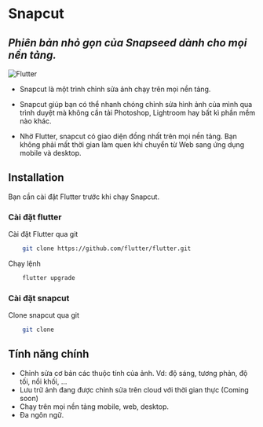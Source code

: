 # Snapcut
## _Phiên bản nhỏ gọn của Snapseed dành cho mọi nền tảng._

![Flutter](https://img.shields.io/badge/Flutter-02569B?style=for-the-badge&logo=flutter&logoColor=white)

- Snapcut là một trình chỉnh sửa ảnh chạy trên mọi nền tảng.
- Snapcut giúp bạn có thể nhanh chóng chỉnh sửa hình ảnh của mình qua trình duyệt
mà không cần tải Photoshop, Lightroom hay bất kì phần mềm nào khác.

- Nhờ Flutter, snapcut có giao diện đồng nhất trên mọi nền tảng.
Bạn không phải mất thời gian làm quen khi chuyển từ Web sang ứng dụng mobile và desktop.


## Installation
Bạn cần cài đặt Flutter trước khi chạy Snapcut.
### Cài đặt flutter
Cài đặt Flutter qua git
```sh
    git clone https://github.com/flutter/flutter.git
```
Chạy lệnh
```sh
    flutter upgrade
```
### Cài đặt snapcut
Clone snapcut qua git
```sh
    git clone 
```

## Tính năng chính

- Chỉnh sửa cơ bản các thuộc tính của ảnh. Vd: độ sáng, tương phản, độ tối, nổi khối, ...
- Lưu trữ ảnh đang được chỉnh sửa trên cloud với thời gian thực (Coming soon)
- Chạy trên mọi nền tảng mobile, web, desktop.
- Đa ngôn ngữ.
